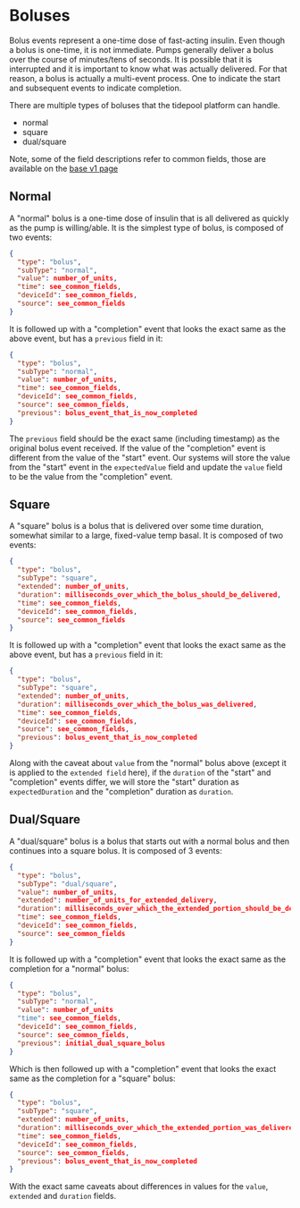 # Boluses

Bolus events represent a one-time dose of fast-acting insulin.  Even though a bolus is one-time, it is not immediate.  Pumps generally deliver a bolus over the course of minutes/tens of seconds.  It is possible that it is interrupted and it is important to know what was actually delivered.  For that reason, a bolus is actually a multi-event process.  One to indicate the start and subsequent events to indicate completion.

There are multiple types of boluses that the tidepool platform can handle.

* normal
* square
* dual/square

Note, some of the field descriptions refer to common fields, those are available on the [base v1 page](../v1.md)

## Normal

A "normal" bolus is a one-time dose of insulin that is all delivered as quickly as the pump is willing/able.  It is the simplest type of bolus, is composed of two events:

``` json
{
  "type": "bolus",
  "subType": "normal",
  "value": number_of_units,
  "time": see_common_fields,
  "deviceId": see_common_fields,
  "source": see_common_fields
}
```

It is followed up with a "completion" event that looks the exact same as the above event, but has a `previous` field in it:

``` json
{
  "type": "bolus",
  "subType": "normal",
  "value": number_of_units,
  "time": see_common_fields,
  "deviceId": see_common_fields,
  "source": see_common_fields,
  "previous": bolus_event_that_is_now_completed
}
```

The `previous` field should be the exact same (including timestamp) as the original bolus event received.  If the value of the "completion" event is different from the value of the "start" event.  Our systems will store the value from the "start" event in the `expectedValue` field and update the `value` field to be the value from the "completion" event.

## Square

A "square" bolus is a bolus that is delivered over some time duration, somewhat similar to a large, fixed-value temp basal.  It is composed of two events:

``` json
{
  "type": "bolus",
  "subType": "square",
  "extended": number_of_units,
  "duration": milliseconds_over_which_the_bolus_should_be_delivered,
  "time": see_common_fields,
  "deviceId": see_common_fields,
  "source": see_common_fields
}
```

It is followed up with a "completion" event that looks the exact same as the above event, but has a `previous` field in it:

``` json
{
  "type": "bolus",
  "subType": "square",
  "extended": number_of_units,
  "duration": milliseconds_over_which_the_bolus_was_delivered,
  "time": see_common_fields,
  "deviceId": see_common_fields,
  "source": see_common_fields,
  "previous": bolus_event_that_is_now_completed
}
```

Along with the caveat about `value` from the "normal" bolus above (except it is applied to the `extended field` here), if the `duration` of the "start" and "completion" events differ, we will store the "start" duration as `expectedDuration` and the "completion" duration as `duration`.

## Dual/Square

A "dual/square" bolus is a bolus that starts out with a normal bolus and then continues into a square bolus.  It is composed of 3 events:

``` json
{
  "type": "bolus",
  "subType": "dual/square",
  "value": number_of_units,
  "extended": number_of_units_for_extended_delivery,
  "duration": milliseconds_over_which_the_extended_portion_should_be_delivered,
  "time": see_common_fields,
  "deviceId": see_common_fields,
  "source": see_common_fields
}
```

It is followed up with a "completion" event that looks the exact same as the completion for a "normal" bolus:

``` json
{
  "type": "bolus",
  "subType": "normal",
  "value": number_of_units
  "time": see_common_fields,
  "deviceId": see_common_fields,
  "source": see_common_fields,
  "previous": initial_dual_square_bolus
}
```

Which is then followed up with a "completion" event that looks the exact same as the completion for a "square" bolus:

``` json
{
  "type": "bolus",
  "subType": "square",
  "extended": number_of_units,
  "duration": milliseconds_over_which_the_extended_portion_was_delivered,
  "time": see_common_fields,
  "deviceId": see_common_fields,
  "source": see_common_fields,
  "previous": bolus_event_that_is_now_completed
}
```

With the exact same caveats about differences in values for the `value`, `extended` and `duration` fields.
